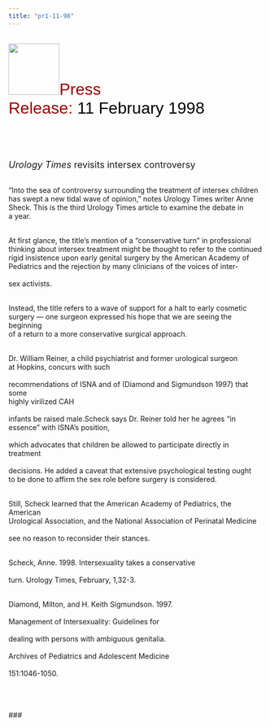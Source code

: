 ```yaml
---
title: "pr1-11-98"
---
```


<br><IMG SRC="/img/logo100.gif" HEIGHT="101" WIDTH="100" /><FONT FACE="Arial,Helvetica"><FONT SIZE="+3"><FONT COLOR="#990000">Press<br>Release: </FONT><FONT COLOR="#000000">11 February 1998</FONT></FONT></FONT><br>  
<br>&nbsp;<br><br>

<FONT SIZE="+1"><I>Urology Times</I> revisits intersex controversy</FONT><br><br>

&#8220;Into the sea of controversy surrounding the treatment of intersex children<br>has swept a new tidal wave of opinion,&#8221; notes Urology Times writer Anne<br>Sheck. This is the third Urology Times article to examine the debate in<br>a year.<br><br>

At first glance, the title&#8217;s mention of a &#8220;conservative turn&#8221; in professional<br>thinking about intersex treatment might be thought to refer to the continued<br>rigid insistence upon early genital surgery by the American Academy of<br>Pediatrics and the rejection by many clinicians of the voices of inter-<br>  
sex activists.<br><br>

Instead, the title refers to a wave of support for a halt to early cosmetic<br>surgery &#8212; one surgeon expressed his hope that we are seeing the beginning<br>of a return to a more conservative surgical approach.<br><br>

Dr. William Reiner, a child psychiatrist and former urological surgeon<br>at Hopkins, concurs with such<br>  
recommendations of <span class="caps">ISNA</span> and of (Diamond and Sigmundson 1997) that some<br>highly virilized <span class="caps">CAH</span><br>  
infants be raised male.Scheck says Dr. Reiner told her he agrees &#8220;in<br>essence&#8221; with <span class="caps">ISNA</span>&#8217;s position,<br>  
which advocates that children be allowed to participate directly in<br>treatment<br>  
decisions. He added a caveat that extensive psychological testing ought<br>to be done to affirm the sex role before surgery is considered.<br><br>

Still, Scheck learned that the American Academy of Pediatrics, the American<br>Urological Association, and the National Association of Perinatal Medicine<br>  
see no reason to reconsider their stances.<br><br>

Scheck, Anne. 1998. Intersexuality takes a conservative<br>  
turn. Urology Times, February, 1,32-3.<br><br>

Diamond, Milton, and H. Keith Sigmundson. 1997.<br>  
Management of Intersexuality: Guidelines for<br>  
dealing with persons with ambiguous genitalia.<br>  
Archives of Pediatrics and Adolescent Medicine<br>  
151:1046-1050.<br>  
&nbsp;<br><br>

###<br>  
&nbsp;<br>  
&nbsp;<br>  
&nbsp;<br>  
&nbsp;<br>